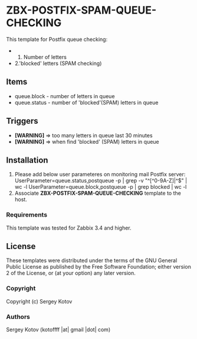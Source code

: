 ZBX-POSTFIX-SPAM-QUEUE-CHECKING
===========

This template for Postfix queue checking: 
 * 1. Number of letters 
 * 2.'blocked' letters (SPAM checking)

Items
-----

  * queue.block  - number of letters in queue
  * queue.status - number of 'blocked'(SPAM) letters in queue

Triggers
--------

* **[WARNING]** => too many letters in queue last 30 minutes
* **[WARNING]** => when find 'blocked' (SPAM) letters in queue

Installation
------------
1. Please add below user parameteres on monitoring mail Postfix server:
   UserParameter=queue.status,postqueue -p | grep -v "^[^0-9A-Z]\|^$" | wc -l
   UserParameter=queue.block,postqueue -p | grep blocked | wc -l
2. Associate **ZBX-POSTFIX-SPAM-QUEUE-CHECKING** template to the host.


### Requirements

This template was tested for Zabbix 3.4 and higher.

License
-------

These templates were distributed under the terms of the GNU General Public License as published by the Free Software Foundation; either version 2 of the License, or (at your option) any later version.

### Copyright

  Copyright (c) Sergey Kotov

### Authors

  Sergey Kotov
  (kotoffff |at| gmail |dot| com)
